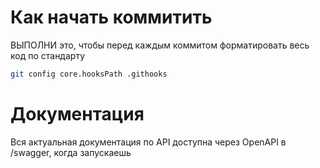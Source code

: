 ﻿# Как начать коммитить
ВЫПОЛНИ это, чтобы перед каждым коммитом форматировать весь код по стандарту
```bash
git config core.hooksPath .githooks
```

# Документация
Вся актуальная документация по API доступна через OpenAPI в /swagger, когда запускаешь 
